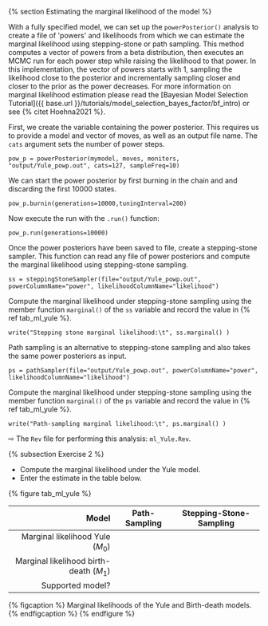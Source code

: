 {% section Estimating the marginal likelihood of the model %}

With a fully specified model, we can set up the `powerPosterior()`
analysis to create a file of 'powers' and likelihoods from which we can
estimate the marginal likelihood using stepping-stone or path sampling.
This method computes a vector of powers from a beta distribution, then
executes an MCMC run for each power step while raising the likelihood to
that power. In this implementation, the vector of powers starts with 1,
sampling the likelihood close to the posterior and incrementally
sampling closer and closer to the prior as the power decreases. For more
information on marginal likelihood estimation please read the
[Bayesian Model Selection Tutorial]({{ base.url }}/tutorials/model_selection_bayes_factor/bf_intro) or see {% citet Hoehna2021 %}.

First, we create the variable containing the power posterior. This
requires us to provide a model and vector of moves, as well as an output
file name. The `cats` argument sets the number of power steps.
```
pow_p = powerPosterior(mymodel, moves, monitors, "output/Yule_powp.out", cats=127, sampleFreq=10)
```
We can start the power posterior by first burning in the chain and and
discarding the first 10000 states.
```
pow_p.burnin(generations=10000,tuningInterval=200)
```
Now execute the run with the `.run()` function:
```
pow_p.run(generations=10000)
```
Once the power posteriors have been saved to file, create a
stepping-stone sampler. This function can read any file of power
posteriors and compute the marginal likelihood using stepping-stone
sampling.
```
ss = steppingStoneSampler(file="output/Yule_powp.out", powerColumnName="power", likelihoodColumnName="likelihood")
```
Compute the marginal likelihood under stepping-stone sampling using the
member function `marginal()` of the `ss` variable and record the value
in {% ref tab_ml_yule %}.
```
write("Stepping stone marginal likelihood:\t", ss.marginal() )
```
Path sampling is an alternative to stepping-stone sampling and also
takes the same power posteriors as input.
```
ps = pathSampler(file="output/Yule_powp.out", powerColumnName="power", likelihoodColumnName="likelihood")
```
Compute the marginal likelihood under stepping-stone sampling using the
member function `marginal()` of the `ps` variable and record the value
in {% ref tab_ml_yule %}.
```
write("Path-sampling marginal likelihood:\t", ps.marginal() )
```
&#8680; The `Rev` file for performing this analysis: `ml_Yule.Rev`.


{% subsection Exercise 2 %}
-   Compute the marginal likelihood under the Yule model.
-   Enter the estimate in the table below.

{% figure tab_ml_yule %}

 |                  **Model**                |   **Path-Sampling**   |   **Stepping-Stone-Sampling**   |
  ------------------------------------------:|:---------------------:|:-------------------------------:|
 |     Marginal likelihood Yule ($M_0$)      |                       |                                 |
 |  Marginal likelihood birth-death ($M_1$)  |                       |                                 |
 |              Supported model?             |                       |                                 |

{% figcaption %}
Marginal likelihoods of the Yule and Birth-death models.
{% endfigcaption %}
{% endfigure %}
